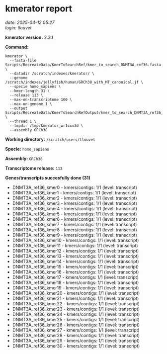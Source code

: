 # kmerator report
*date: 2025-04-12 05:27*  
*login: tlouvet*

**kmerator version:** 2.3.1

**Command:**

```
kmerator \
  --fasta-file Scripts/RecreateData/KmerToSearchRef/kmer_to_search_DNMT3A_ref36.fasta \
  --datadir /scratch/indexes/kmerator/ \
  --genome /scratch/indexes/jellyfish/human/GRCh38_with_MT_canonical.jf \
  --specie homo_sapiens \
  --kmer-length 31 \
  --release 113 \
  --max-on-transcriptome 100 \
  --max-on-genome 1 \
  --output Scripts/RecreateData/KmerToSearchRefOutput/kmer_to_search_DNMT3A_ref36_output \
  --thread 1 \
  --tmpdir /tmp/kmerator_wr1cxv3d \
  --assembly GRCh38
```

**Working directory:** `/scratch/users/tlouvet`

**Specie:** `homo_sapiens`

**Assembly:** `GRCh38`

**Transcriptome release:** `113`

**Genes/transcripts succesfully done (31)**

- DNMT3A_ref36_kmer0 - kmers/contigs: 1/1 (level: transcript)
- DNMT3A_ref36_kmer1 - kmers/contigs: 1/1 (level: transcript)
- DNMT3A_ref36_kmer2 - kmers/contigs: 1/1 (level: transcript)
- DNMT3A_ref36_kmer3 - kmers/contigs: 1/1 (level: transcript)
- DNMT3A_ref36_kmer4 - kmers/contigs: 1/1 (level: transcript)
- DNMT3A_ref36_kmer5 - kmers/contigs: 1/1 (level: transcript)
- DNMT3A_ref36_kmer6 - kmers/contigs: 1/1 (level: transcript)
- DNMT3A_ref36_kmer7 - kmers/contigs: 1/1 (level: transcript)
- DNMT3A_ref36_kmer8 - kmers/contigs: 1/1 (level: transcript)
- DNMT3A_ref36_kmer9 - kmers/contigs: 1/1 (level: transcript)
- DNMT3A_ref36_kmer10 - kmers/contigs: 1/1 (level: transcript)
- DNMT3A_ref36_kmer11 - kmers/contigs: 1/1 (level: transcript)
- DNMT3A_ref36_kmer12 - kmers/contigs: 1/1 (level: transcript)
- DNMT3A_ref36_kmer13 - kmers/contigs: 1/1 (level: transcript)
- DNMT3A_ref36_kmer14 - kmers/contigs: 1/1 (level: transcript)
- DNMT3A_ref36_kmer15 - kmers/contigs: 1/1 (level: transcript)
- DNMT3A_ref36_kmer16 - kmers/contigs: 1/1 (level: transcript)
- DNMT3A_ref36_kmer17 - kmers/contigs: 1/1 (level: transcript)
- DNMT3A_ref36_kmer18 - kmers/contigs: 1/1 (level: transcript)
- DNMT3A_ref36_kmer19 - kmers/contigs: 1/1 (level: transcript)
- DNMT3A_ref36_kmer20 - kmers/contigs: 1/1 (level: transcript)
- DNMT3A_ref36_kmer21 - kmers/contigs: 1/1 (level: transcript)
- DNMT3A_ref36_kmer22 - kmers/contigs: 1/1 (level: transcript)
- DNMT3A_ref36_kmer23 - kmers/contigs: 1/1 (level: transcript)
- DNMT3A_ref36_kmer24 - kmers/contigs: 1/1 (level: transcript)
- DNMT3A_ref36_kmer25 - kmers/contigs: 1/1 (level: transcript)
- DNMT3A_ref36_kmer26 - kmers/contigs: 1/1 (level: transcript)
- DNMT3A_ref36_kmer27 - kmers/contigs: 1/1 (level: transcript)
- DNMT3A_ref36_kmer28 - kmers/contigs: 1/1 (level: transcript)
- DNMT3A_ref36_kmer29 - kmers/contigs: 1/1 (level: transcript)
- DNMT3A_ref36_kmer30 - kmers/contigs: 1/1 (level: transcript)
